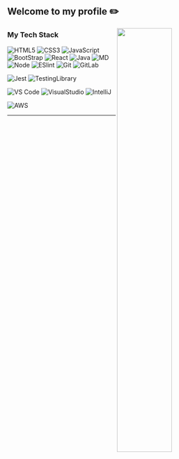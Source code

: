## Welcome to my profile :pencil2:

<img align="right" width="50%" src="https://github-readme-stats.vercel.app/api?username=gajinkim&count_private=true&show_icons=true&include_all_commits=true&theme=dark">

### My Tech Stack
![HTML5](https://img.shields.io/badge/-HTML5-%23E44D27?style=flat-square&logo=html5&logoColor=ffffff)
![CSS3](https://img.shields.io/badge/-CSS3-%231572B6?style=flat-square&logo=css3)
![JavaScript](https://img.shields.io/badge/-JavaScript-%23F7DF1C?style=flat-square&logo=javascript&logoColor=000000&labelColor=%23F7DF1C&color=%23FFCE5A)
![BootStrap](https://img.shields.io/badge/Bootstrap-563D7C?style=flat-square&logo=bootstrap&logoColor=white)
![React](https://img.shields.io/badge/-React-%23282C34?style=flat-square&logo=react)
![Java](https://img.shields.io/badge/Java-ED8B00?style=flat-square&logo=java&logoColor=white)
![MD](https://img.shields.io/badge/Markdown-000000?style=flat-square&logo=markdown&logoColor=white)
![Node](https://img.shields.io/badge/Node.js-43853D?style=flat-square&logo=node.js&logoColor=white)
![ESlint](https://img.shields.io/badge/-ESLint-%234B32C3?style=flat-square&logo=eslint)
![Git](https://img.shields.io/badge/-Git-%23F05032?style=flat-square&logo=git&logoColor=%23ffffff)
![GitLab](https://img.shields.io/badge/-GitLab-FCA121?style=flat-square&logo=gitlab)

![Jest](https://img.shields.io/badge/Jest-323330?style=flat-square&logo=Jest&logoColor=white)
![TestingLibrary](https://img.shields.io/badge/testing%20library-323330?style=flat-square&logo=testing-library&logoColor=red)

![VS Code](https://img.shields.io/badge/-VSCode-%23007ACC?style=flat-square&logo=visual-studio-code)
![VisualStudio](https://img.shields.io/badge/Visual_Studio-5C2D91?style=flat-square&logo=visual%20studio&logoColor=white)
![IntelliJ](https://img.shields.io/badge/IntelliJ_IDEA-000000.svg?style=flat-square&logo=intellij-idea&logoColor=white)

![AWS](https://img.shields.io/badge/Amazon_AWS-232F3E?style=flat-square&logo=amazon-aws&logoColor=white)

---

<!-- https://dev.to/envoy_/150-badges-for-github-pnk#cloud -->
